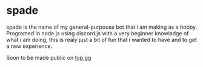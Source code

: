 # spade

spade is the name of my general-purpouse bot that i am making as a hobby.
Programed in node.js using discord.js with a very beginner knowladge of what i am doing,
this is realy just a bit of fun that i wanted to have and to get a new experience.

Soon to be made public on [top.gg](https://top.gg/)